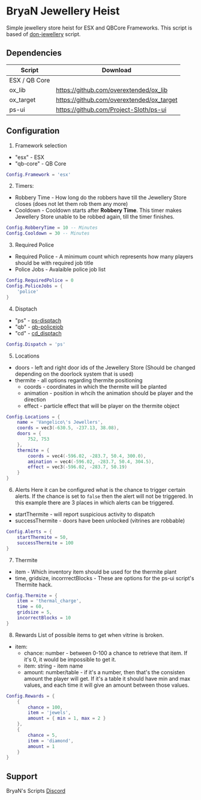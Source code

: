 # BryaN Jewellery Heist
Simple jewellery store heist for ESX and QBCore Frameworks. This script is based of [don-jewellery](https://github.com/DonHulieo/don-jewellery) script.

## Dependencies
| Script | Download |
|---|---|
| ESX / QB Core | |
| ox_lib | https://github.com/overextended/ox_lib |
| ox_target | https://github.com/overextended/ox_target |
| ps-ui | https://github.com/Project-Sloth/ps-ui |

## Configuration

1. Framework selection
- "esx" - ESX
- "qb-core" - QB Core
```lua
Config.Framework = 'esx'
```

2. Timers:
- Robbery Time - How long do the robbers have till the Jewellery Store closes (does not let them rob them any more)
- Cooldown - Cooldown starts after __Robbery Time__. This timer makes Jewellery Store unable to be robbed again, till the timer finishes.
```lua
Config.RobberyTime = 10 -- Minutes
Config.Cooldown = 30 -- Minutes
```

3. Required Police
- Required Police - A minimum count which represents how many players should be with required job title
- Police Jobs - Avalaible police job list
```lua
Config.RequiredPolice = 0
Config.PoliceJobs = {
    'police'
}
```

4. Disptach
- "ps" - [ps-disptach](https://github.com/Project-Sloth/ps-dispatch)
- "qb" - [qb-policejob](https://github.com/qbcore-framework/qb-policejob)
- "cd" - [cd_disptach](https://codesign.pro/package/4206357)
```lua
Config.Dispatch = 'ps'
```

5. Locations
- doors - left and right door ids of the Jewellery Store (Should be changed depending on the doorlock system that is used)
- thermite - all options regarding thermite positioning
  - coords - coordinates in which the thermite will be planted
  - animation - position in whcih the animation should be player and the direction
  - effect - particle effect that will be player on the thermite object
```lua
Config.Locations = {
    name = 'Vangelico\'s Jewellers',
    coords = vec3(-630.5, -237.13, 38.08),
    doors = {
        752, 753
    },
    thermite = {
        coords = vec4(-596.02, -283.7, 50.4, 300.0),
        amination = vec4(-596.02, -283.7, 50.4, 304.5),
        effect = vec3(-596.02, -283.7, 50.19)
    }
}
```

6. Alerts
Here it can be configured what is the chance to trigger certain alerts. If the chance is set to ``false`` then the alert will not be triggered. In this example there are 3 places in which alerts can be triggered.
- startThermite - will report suspicious activity to dispatch
- successThermite - doors have been unlocked (vitrines are robbable)
```lua
Config.Alerts = {
    startThermite = 50,
    successThermite = 100
}
```

7. Thermite
- item - Which inventory item should be used for the thermite plant
- time, gridsize, incorrrectBlocks - These are options for the ps-ui script's Thermite hack.
```lua
Config.Thermite = {
    item = 'thermal_charge',
    time = 60,
    gridsize = 5,
    incorrectBlocks = 10
}
```

8. Rewards
List of possible items to get when vitrine is broken.
- item:
  - chance: number - between 0-100 a chance to retrieve that item. If it's 0, it would be impossible to get it.
  - item: string - item name
  - amount: number/table - if it's a number, then that's the consisten amount the player will get. If it's a table it should have min and max values, and each time it will give an amount between those values.
```lua
Config.Rewards = {
    {
        chance = 100,
        item = 'jewels',
        amount = { min = 1, max = 2 }
    },
    {
        chance = 5,
        item = 'diamond',
        amount = 1
    }
}
```

## Support
BryaN's Scripts [Discord](https://discord.gg/vdrc7jqNbd)
